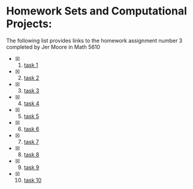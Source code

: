 # Homework Sets and Computational Projects:

The following list provides links to the homework assignment number 3 completed by Jer Moore in Math 5610 

- [X] 1. [task 1](https://thedegreeisalie.github.io/Math5610/homework/hw3/task1)
- [X] 2. [task 2](https://thedegreeisalie.github.io/Math5610/homework/hw3/task2)
- [X] 3. [task 3](https://thedegreeisalie.github.io/Math5610/homework/hw3/task3)
- [X] 4. [task 4](https://thedegreeisalie.github.io/Math5610/homework/hw3/task4)
- [X] 5. [task 5](https://thedegreeisalie.github.io/Math5610/homework/hw3/task5)
- [X] 6. [task 6](https://thedegreeisalie.github.io/Math5610/homework/hw3/task6)
- [X] 7. [task 7](https://thedegreeisalie.github.io/Math5610/homework/hw3/task7)
- [X] 8. [task 8](https://thedegreeisalie.github.io/Math5610/homework/hw3/task8)
- [X] 9. [task 9](https://thedegreeisalie.github.io/Math5610/homework/hw3/task9)
- [X] 10. [task 10](https://thedegreeisalie.github.io/Math5610/homework/hw3/task10)
